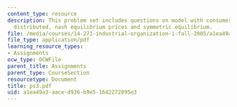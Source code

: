 ```yaml
---
content_type: resource
description: This problem set includes questions on model with consumers uniformly
  distributed, nash equilibrium prices and symmetric equilibrium.
file: /media/courses/14-271-industrial-organization-i-fall-2005/a1ea49a3aaced936b9e51642272895e3_ps3.pdf
file_type: application/pdf
learning_resource_types:
- Assignments
ocw_type: OCWFile
parent_title: Assignments
parent_type: CourseSection
resourcetype: Document
title: ps3.pdf
uid: a1ea49a3-aace-d936-b9e5-1642272895e3
---
```

